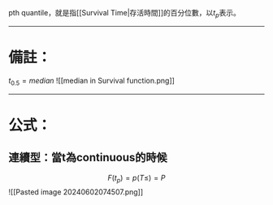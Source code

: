 pth quantile，就是指[[Survival Time|存活時間]]的百分位數，以$t_{p}$表示。
- - -
# 備註：
$t_{0.5}=median$
![[median in Survival function.png]]
- - -
# 公式：
## 連續型：當t為continuous的時候
$$
F(t_p)=p(T\leq)=P
$$
![[Pasted image 20240602074507.png]]